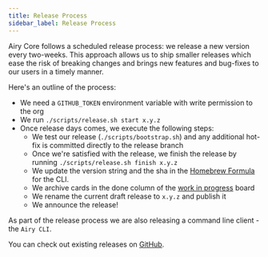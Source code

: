 ```yaml
---
title: Release Process
sidebar_label: Release Process
---
```


Airy Core follows a scheduled release process: we release a new version every
two-weeks. This approach allows us to ship smaller releases which ease the risk
of breaking changes and brings new features and bug-fixes to our users in a
timely manner.

Here's an outline of the process:

- We need a `GITHUB_TOKEN` environment variable with write permission to the org
- We run `./scripts/release.sh start x.y.z`
- Once release days comes, we execute the following steps:
  - We test our release (`./scripts/bootstrap.sh`) and any
    additional hot-fix is committed directly to the release branch
  - Once we're satisfied with the release, we finish the release by running `./scripts/release.sh finish x.y.z`
  - We update the version string and the sha in the [Homebrew Formula](https://github.com/airyhq/homebrew-airy/blob/main/Formula/cli.rb) for the CLI.
  - We archive cards in the done column of the [work in progress](https://github.com/airyhq/airy/projects/1) board
  - We rename the current draft release to `x.y.z` and publish it
  - We announce the release!

As part of the release process we are also releasing a command line client - the `Airy CLI`.

You can check out existing releases on [GitHub](https://github.com/airyhq/airy/releases).
